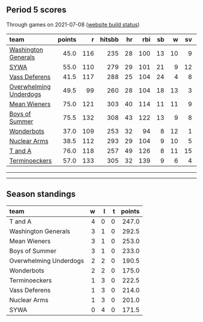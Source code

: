 

## Period 5 scores

Through games on 2021-07-08 ([website build status](https://github.com/brian-bot/pl-site/actions))


|team                                              | points|   r| hitsbb| hr| rbi| sb|  w| sv|  so|   era|  whip|
|:-------------------------------------------------|------:|---:|------:|--:|---:|--:|--:|--:|---:|-----:|-----:|
|[Washington Generals](./washingtongenerals)       |   45.0| 116|    235| 28| 100| 13| 10|  9| 167| 4.217| 1.217|
|[SYWA](./sywa)                                    |   55.0| 110|    279| 29| 101| 21|  9| 12| 143| 3.123| 1.172|
|[Vass Deferens](./vassdeferens)                   |   41.5| 117|    288| 25| 104| 24|  4|  8| 146| 4.649| 1.500|
|[Overwhelming Underdogs](./overwhelmingunderdogs) |   49.5|  99|    260| 28| 104| 18| 13|  3| 169| 3.641| 1.239|
|[Mean Wieners](./meanwieners)                     |   75.0| 121|    303| 40| 114| 11| 11|  9| 176| 3.438| 1.062|
|[Boys of Summer](./boysofsummer)                  |   75.5| 132|    308| 43| 122| 13|  9|  8| 189| 3.682| 1.041|
|[Wonderbots](./wonderbots)                        |   37.0| 109|    253| 32|  94|  8| 12|  1| 159| 3.894| 1.234|
|[Nuclear Arms](./nucleararms)                     |   38.5| 112|    293| 29| 104|  9| 10|  5| 137| 4.783| 1.392|
|[T and A](./tanda)                                |   76.0| 118|    257| 49| 126|  8| 11| 15| 205| 2.921| 1.105|
|[Terminoeckers](./terminoeckers)                  |   57.0| 133|    305| 32| 139|  9|  6|  4| 193| 5.292| 1.266|

* * *
* * *

## Season standings


|team                   |  w|  l|  t| points|
|:----------------------|--:|--:|--:|------:|
|T and A                |  4|  0|  0|  247.0|
|Washington Generals    |  3|  1|  0|  292.5|
|Mean Wieners           |  3|  1|  0|  253.0|
|Boys of Summer         |  3|  1|  0|  233.0|
|Overwhelming Underdogs |  2|  2|  0|  190.5|
|Wonderbots             |  2|  2|  0|  175.0|
|Terminoeckers          |  1|  3|  0|  222.5|
|Vass Deferens          |  1|  3|  0|  214.0|
|Nuclear Arms           |  1|  3|  0|  201.0|
|SYWA                   |  0|  4|  0|  171.5|


